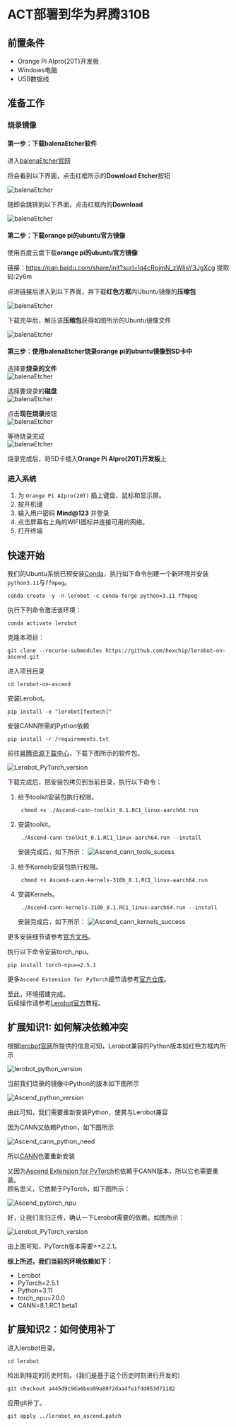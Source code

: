 # ACT部署到华为昇腾310B

## 前置条件

- Orange Pi AIpro(20T)开发板
- Windows电脑
- USB数据线

## 准备工作

### 烧录镜像

#### 第一步：下载balenaEtcher软件

进入[balenaEtcher官网](https://etcher.balena.io/ "balenaEtcher")

将会看到以下界面，点击红框所示的**Download Etcher**按钮

![balenaEtcher](docs/images/baenaEtcher_downlode.png "balenaEtcher")


随即会跳转到以下界面，点击红框内的**Download**

![balenaEtcher](docs/images/baenaEtcher_downlode_windows.png "balenaEtcher")

#### 第二步：下载orange pi的ubuntu官方镜像

使用百度云盘下载**orange pi的ubuntu官方镜像**

链接：https://pan.baidu.com/share/init?surl=lq4cRpjmN_zWIjsY3JgXcg
提取码:2y6m

点进链接后进入到以下界面，并下载**红色方框**内Ubuntu镜像的**压缩包**

![balenaEtcher](docs/images/pan_baidu_opiaipro_20t_ubuntu_img.png)

下载完毕后，解压该**压缩包**获得如图所示的Ubuntu镜像文件

![balenaEtcher](docs/images/orangepi_ubuntu_img.png)

#### 第三步：使用balenaEtcher烧录orange pi的ubuntu镜像到SD卡中

选择要**烧录的文件**  
![balenaEtcher](docs/images/balenaEtcher_choose_file.png)

选择要烧录的**磁盘**  
![balenaEtcher](docs/images/blenaEtcher_choose_sdcard.png)

点击**现在烧录**按钮  
![balenaEtcher](docs/images/balenaEtcher_start_burn.png)

等待烧录完成  
![balenaEtcher](docs/images/balenaEtcher_burn.png)

烧录完成后，将SD卡插入**Orange Pi AIpro(20T)开发板**上

### 进入系统

1. 为 `Orange Pi AIpro(20T)` 插上键盘、鼠标和显示屏。
2. 按开机键
3. 输入用户密码 **Mind@123** 并登录
4. 点击屏幕右上角的WIFI图标并连接可用的网络。
5. 打开终端

## 快速开始

我们的Ubuntu系统已预安装[Conda](https://www.anaconda.com/docs/getting-started/miniconda/main)，执行如下命令创建一个新环境并安装`python3.11`与`ffmpeg`。

    conda create -y -n lerobot -c conda-forge python=3.11 ffmpeg

执行下列命令激活该环境：

    conda activate lerobot

克隆本项目：

    git clone --recurse-submodules https://github.com/hexchip/lerobot-on-ascend.git

进入项目目录

    cd lerobot-on-ascend

安装Lerobot。

    pip install -e "lerobot[feetech]"

安装CANN所需的Python依赖

    pip install -r /requirements.txt

前往[昇腾资源下载中心](https://www.hiascend.com/developer/download/community/result?module=cann&cann=8.1.RC1.beta1)，下载下图所示的软件包。

![Lerobot_PyTorch_version](docs/images/Ascend_cann_tolkit_and_krels.png)


下载完成后，把安装包拷贝到当前目录，执行以下命令：

1. 给予toolkit安装包执行权限。  

        chmod +x ./Ascend-cann-toolkit_8.1.RC1_linux-aarch64.run
2. 安装toolkit。  

        ./Ascend-cann-toolkit_8.1.RC1_linux-aarch64.run --install

    安装完成后，如下所示：
    ![Ascend_cann_tools_sucess](docs/images/Ascend_cann_tools_sucess.png)

3. 给予Kernels安装包执行权限。  

        chmod +x Ascend-cann-kernels-310b_8.1.RC1_linux-aarch64.run
4. 安装Kernels。  

        ./Ascend-cann-kernels-310b_8.1.RC1_linux-aarch64.run --install

    安装完成后，如下所示：
    ![Ascend_cann_kernels_success](docs/images/Ascend_cann_kernels_success.png)

更多安装细节请参考[官方文档](https://www.hiascend.com/document/detail/zh/CANNCommunityEdition/81RC1beta1/softwareinst/instg/instg_0008.html?Mode=PmIns&InstallType=local&OS=Ubuntu&Software=cannToolKit)。

执行以下命令安装torch_npu。

    pip install torch-npu==2.5.1

更多`Ascend Extension for PyTorch`细节请参考[官方仓库](https://gitee.com/ascend/pytorch)。

至此，环境搭建完成。  
后续操作请参考[Lerobot官方](https://huggingface.co/docs/lerobot/so100)教程。


## 扩展知识1: 如何解决依赖冲突

根据[lerobot官网](https://github.com/huggingface/lerobot "lerobot")所提供的信息可知，Lerobot兼容的Python版本如红色方框内所示

![lerobot_python_version](docs/images/Lerobot_python_version.png)

当前我们烧录的镜像中Python的版本如下图所示

![Ascend_python_version](docs/images/Ascend_cann_python_version.png)

由此可知，我们需要重新安装Python，使其与Lerobot兼容

因为CANN又依赖Python，如下图所示

![Ascend_cann_python_need](docs/images/Ascend_cann_python_need.png)

所以[CANN](https://www.hiascend.com/software/cann)也要重新安装

又因为[Ascend Extension for PyTorch](https://www.hiascend.com/software/ai-frameworks/pytorch)也依赖于CANN版本，所以它也需要重装。  
顾名思义，它依赖于PyTorch，如下图所示：

![Ascend_pytorch_npu](docs/images/Ascend_pytorch_npu.png)

好，让我们言归正传，确认一下Lerobot需要的依赖。如图所示：

![Lerobot_PyTorch_version](docs/images/Lerobot_PyTorch_version.png)

由上图可知，PyTorch版本需要>=2.2.1。

**综上所述，我们当前的环境依赖如下：**

- Lerobot
- PyTorch=2.5.1
- Python=3.11
- torch_npu=7.0.0
- CANN=8.1.RC1.beta1


## 扩展知识2：如何使用补丁

进入lerobot目录。

    cd lerobot

检出到特定的历史时刻。（我们是基于这个历史时刻进行开发的）

    git checkout a445d9c9da6bea99a8972daa4fe1fdd053d711d2 

应用git补丁。

    git apply ../lerobot_on_ascend.patch